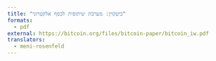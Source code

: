 ```yaml
---
title: "ביטקוין: מערכת שיתופית לכסף אלקטרוני"
formats:
  - pdf
external: https://bitcoin.org/files/bitcoin-paper/bitcoin_iw.pdf
translators:
  - meni-rosenfeld
---
```

